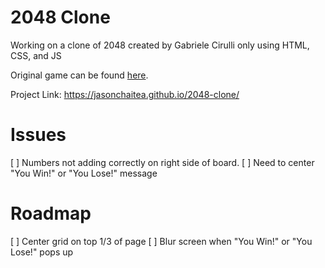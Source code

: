 # 2048 Clone

Working on a clone of 2048 created by Gabriele Cirulli only using HTML, CSS, and JS

Original game can be found [here](https://play2048.co/).

Project Link: https://jasonchaitea.github.io/2048-clone/

# Issues

[ ] Numbers not adding correctly on right side of board.
[ ] Need to center "You Win!" or "You Lose!" message

# Roadmap

[ ] Center grid on top 1/3 of page
[ ] Blur screen when "You Win!" or "You Lose!" pops up